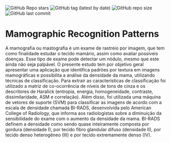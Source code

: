 ![GitHub Repo stars](https://img.shields.io/github/stars/lucasbottrel/Mamographic_Recognition_Patterns?style=for-the-badge) ![GitHub tag (latest by date)](https://img.shields.io/github/v/tag/lucasbottrel/Mamographic_Recognition_Patterns?color=%230058e6&label=version&style=for-the-badge) ![GitHub repo size](https://img.shields.io/github/repo-size/lucasbottrel/Mamographic_Recognition_Patterns?style=for-the-badge) ![GitHub last commit](https://img.shields.io/github/last-commit/lucasbottrel/Mamographic_Recognition_Patterns?style=for-the-badge)

# Mamographic Recognition Patterns

A mamografia ou mastografia é um exame de rastreio por imagem, que tem como finalidade estudar o tecido mamário, assim como avaliar possíveis doenças. Esse tipo de exame pode detectar um nódulo, mesmo que este ainda não seja palpável. O presente estudo tem por objetivo geral apresentar uma aplicação que identifica padrões por textura em imagens mamográficas e possibilita a análise da densidade da mama, utilizando técnicas de classificação. Para extrair as características de classificação foi utilizado a matriz de co-ocorrência de níveis de tons de cinza e os descritores de Haralick (entropia, energia, homogeneidade, contraste, dissimilaridade, ASM e correlação). Além disso, foi utilizada uma máquina de vetores de suporte (SVM) para classificar as imagens de acordo com a escala de densidade chamada BI-RADS, desenvolvida pelo American College of Radiology, que informa aos radiologistas sobre a diminuição da sensibilidade do exame com o aumento da densidade da mama. BI-RADS definem a densidade como sendo quase inteiramente composta por gordura (densidade I), por tecido fibro glandular difuso (densidade II), por tecido denso heterogêneo (III) e por tecido extremamente denso (IV).

[linkedin-url]: [linkedin.com/in/vinícius-silva-mendes-aaaa54180](https://www.linkedin.com/in/vin%C3%ADcius-silva-mendes-aaaa54180)
